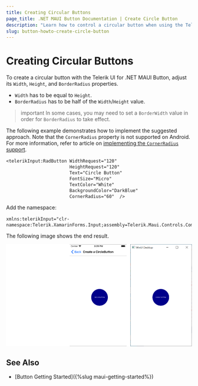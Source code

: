 ```yaml
---
title: Creating Circular Buttons
page_title: .NET MAUI Button Documentation | Create Circle Button
description: "Learn how to control a circular button when using the Telerik Button for .NET MAUI control."
slug: button-howto-create-circle-button
---
```


# Creating Circular Buttons

To create a circular button with the Telerik UI for .NET MAUI Button, adjust its `Width`, `Height`, and `BorderRadius` properties.

* `Width` has to be equal to `Height`.
* `BorderRadius` has to be half of the `Width`/`Height` value.

>important In some cases, you may need to set a `BorderWidth` value in order for `BorderRadius` to take effect.

The following example demonstrates how to implement the suggested approach. Note that the `CornerRadius` property is not supported on Android. For more information, refer to article on [implementing the `CornerRadius` support](https://github.com/dotnet/maui/wiki/Status#%EF%B8%8F-button).

```XAML
<telerikInput:RadButton WidthRequest="120"
					    HeightRequest="120"                                
					    Text="Circle Button"
					    FontSize="Micro"
					    TextColor="White"
					    BackgroundColor="DarkBlue"
					    CornerRadius="60"  />
```

Add the namespace:

```XAML
xmlns:telerikInput="clr-namespace:Telerik.XamarinForms.Input;assembly=Telerik.Maui.Controls.Compatibility"
```

The following image shows the end result.

![Button Key Features Example](../images/button-howto-circlebutton.png)

## See Also

- [Button Getting Started]({%slug maui-getting-started%})
